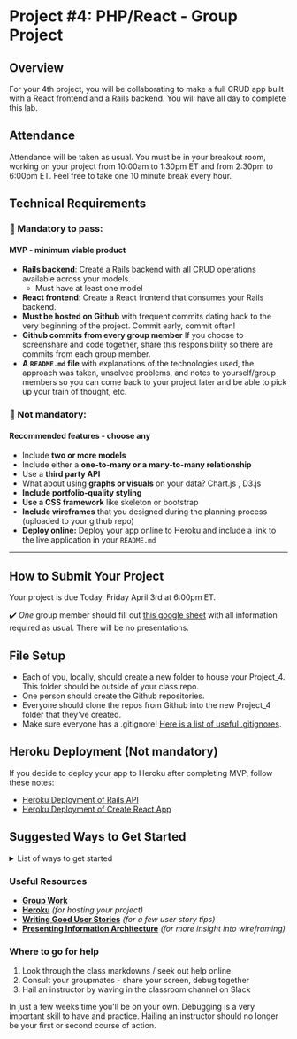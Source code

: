 # Project #4: PHP/React - Group Project

## Overview

For your 4th project, you will be collaborating to make a full CRUD app built with a React frontend and a Rails backend. You will have all day to complete this lab.

## Attendance

Attendance will be taken as usual. You must be in your breakout room, working on your project from 10:00am to 1:30pm ET and from 2:30pm to 6:00pm ET. Feel free to take one 10 minute break every hour.

## Technical Requirements
### &#x1F534; Mandatory to pass:
#### MVP - minimum viable product

* **Rails backend**: Create a Rails backend with all CRUD operations available across your models.
	* Must have at least one model
* **React frontend**: Create a React frontend that consumes your Rails backend.
* **Must be hosted on Github** with frequent commits dating back to the very beginning of the project. Commit early, commit often!
* **Github commits from every group member** If you choose to screenshare and code together, share this responsibility so there are commits from each group member.
* **A ``README.md`` file** with explanations of the technologies used, the approach was taken, unsolved problems, and notes to yourself/group members so you can come back to your project later and be able to pick up your train of thought, etc.

### &#x1F535; Not mandatory:
#### Recommended features - choose any

* Include **two or more models**
* Include either a **one-to-many or a many-to-many relationship**
* Use a **third party API**
* What about using **graphs or visuals** on your data? Chart.js , D3.js
* **Include portfolio-quality styling**
* **Use a CSS framework** like skeleton or bootstrap
* **Include wireframes** that you designed during the planning process (uploaded to your github repo)
* **Deploy online:** Deploy your app online to Heroku and include a link to the live application in your `README.md`
<!-- * **Authentication** -->
<!-- * **Implement React Router** -->
<!-- * **Implement Redux or Flux** -->

---

<!-- ## Meetings with instructors -->

<!-- **Friday December 13th** -->

<!-- Your group will meet with your dedicated project instructor for 5-15 minutes to get your app idea approved. Be sure to write out what features you will need to build in order to meet MVP and some stretch goal ideas. -->

<!-- _Your instructor will contact you to setup a meeting time for project approval_ -->

<!-- **Before you meet with your instructor**: -->

   <!-- - Meet to discuss your ideas with your teammate(s) and choose one idea -->
   <!-- - Create the project's Github repo *OUTSIDE* of the class repository. -->
   <!-- - Create some user stories and add them to your `README.md` -->
   <!-- - Write what features will meet MVP and then list out other features as stretch goals -->
   <!-- - Make wireframes and add them to your `README.md` (or put images and add links) -->
   <!-- - Create your daily tracker -->

## How to Submit Your Project
Your project is due Today, Friday April 3rd at 6:00pm ET.

:heavy_check_mark: *One* group member should fill out [this google sheet](#) with all information required as usual. There will be no presentations.

## File Setup

- Each of you, locally, should create a new folder to house your Project_4. This folder should be outside of your class repo.
- One person should create the Github repositories.
- Everyone should clone the repos from Github into the new Project_4 folder that they've created.
- Make sure everyone has a .gitignore! [Here is a list of useful .gitignores](https://github.com/github/gitignore).

## Heroku Deployment (Not mandatory)

If you decide to deploy your app to Heroku after completing MVP, follow these notes:
* [Heroku Deployment of Rails API](https://git.generalassemb.ly/Software-Engineering-Immersive-Remote/SEIR-Waverider/blob/788959e951f5eb290d62c9a9f0a424d2b42deca9/unit_4/w11d03/instructor_notes/DEPLOYMENT_HEROKU.md)
* [Heroku Deployment of Create React App](https://git.generalassemb.ly/Software-Engineering-Immersive-Remote/SEIR-Waverider/blob/11b2e91e252eff4bb61516d5785edf295b414375/unit_3/w09d01/instructor_notes/Create%20React%20App%20%26%20Heroku.md)

## Suggested Ways to Get Started

<details><summary>List of ways to get started</summary>

* **Wireframe** Make a drawing of what your app will look like on each page of your application (what does it look like as soon as you log on to the site? What does it look like once a user logs in, etc.).

<br>

* **Break the project down into different components** (data, presentation, views, style, DOM manipulation) and brainstorm each component individually.

<br>

* Create your **user stories**

<br>

* Create a **Trello board** and break down the user stories into cards

<br>

* **Use your Development Tools** (console.log, inspector, alert statements, etc) to debug and solve problems

<br>

* **Utilize Github's branching/merging features**

<br>

* Look back at the lessons from class for help and inspiration! You can use the search bar on Github to quickly search for keywords if you can't easily find what you're looking for.

<br>

* **Commit early, commit often.** Don’t be afraid to break something because you can always go back in time to a previous version. Commit every time you have a new feature working.

<br>

* **Consult documentation resources** (MDN, jQuery, etc.) at home to better understand what you’ll be getting into.

<br>

* **Don’t be afraid to write code that you know you will have to remove later.** Create temporary elements (buttons, links, etc) that trigger events if real data is not available. For example, if you’re trying to figure out how to change some text when the game is over but you haven’t solved the win/lose game logic, you can create a button to simulate that until then.

</details>

### Useful Resources

* **[Group Work](/projects/project_3/working_in_groups.md)**
* **[Heroku](http://www.heroku.com)** _(for hosting your project)_
* **[Writing Good User Stories](https://www.romanpichler.com/blog/10-tips-writing-good-user-stories/)** _(for a few user story tips)_
* **[Presenting Information Architecture](http://webstyleguide.com/wsg3/3-information-architecture/4-presenting-information.html)** _(for more insight into wireframing)_

### Where to go for help

1. Look through the class markdowns / seek out help online
2. Consult your groupmates - share your screen, debug together
3. Hail an instructor by waving in the classroom channel on Slack

In just a few weeks time you'll be on your own. Debugging is a very important skill to have and practice. Hailing an instructor should no longer be your first or second course of action.
